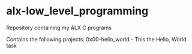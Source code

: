 # alx-low_level_programming
Repository containing my ALX C programs

Contains the following projects:
0x00-hello_world - This the Hello, World task
